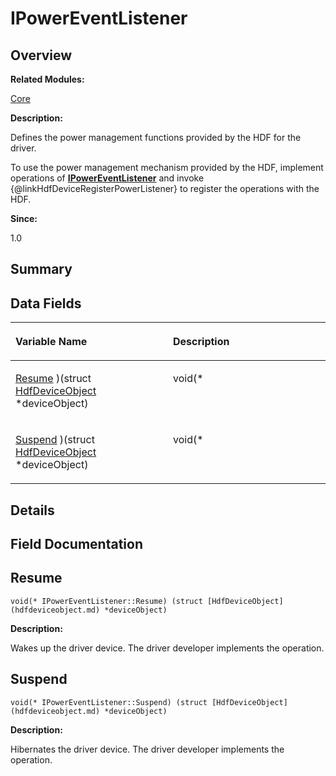 # IPowerEventListener<a name="EN-US_TOPIC_0000001055358112"></a>

## **Overview**<a name="section777723692084836"></a>

**Related Modules:**

[Core](core.md)

**Description:**

Defines the power management functions provided by the HDF for the driver. 

To use the power management mechanism provided by the HDF, implement operations of  **[IPowerEventListener](ipowereventlistener.md)**  and invoke \{@linkHdfDeviceRegisterPowerListener\} to register the operations with the HDF.

**Since:**

1.0

## **Summary**<a name="section148404377084836"></a>

## Data Fields<a name="pub-attribs"></a>

<a name="table1139214822084836"></a>
<table><thead align="left"><tr id="row2128190757084836"><th class="cellrowborder" valign="top" width="50%" id="mcps1.1.3.1.1"><p id="p992424525084836"><a name="p992424525084836"></a><a name="p992424525084836"></a>Variable Name</p>
</th>
<th class="cellrowborder" valign="top" width="50%" id="mcps1.1.3.1.2"><p id="p2144368095084836"><a name="p2144368095084836"></a><a name="p2144368095084836"></a>Description</p>
</th>
</tr>
</thead>
<tbody><tr id="row1538457787084836"><td class="cellrowborder" valign="top" width="50%" headers="mcps1.1.3.1.1 "><p id="p1723737934084836"><a name="p1723737934084836"></a><a name="p1723737934084836"></a><a href="ipowereventlistener.md#ad8501d377d185a998803ad84cacf80d7">Resume</a> )(struct <a href="hdfdeviceobject.md">HdfDeviceObject</a> *deviceObject)</p>
</td>
<td class="cellrowborder" valign="top" width="50%" headers="mcps1.1.3.1.2 "><p id="p371636822084836"><a name="p371636822084836"></a><a name="p371636822084836"></a>void(* </p>
</td>
</tr>
<tr id="row1309463335084836"><td class="cellrowborder" valign="top" width="50%" headers="mcps1.1.3.1.1 "><p id="p1016947868084836"><a name="p1016947868084836"></a><a name="p1016947868084836"></a><a href="ipowereventlistener.md#a42104ba0f92462db12a13e6b40c40d52">Suspend</a> )(struct <a href="hdfdeviceobject.md">HdfDeviceObject</a> *deviceObject)</p>
</td>
<td class="cellrowborder" valign="top" width="50%" headers="mcps1.1.3.1.2 "><p id="p279061906084836"><a name="p279061906084836"></a><a name="p279061906084836"></a>void(* </p>
</td>
</tr>
</tbody>
</table>

## **Details**<a name="section827948696084836"></a>

## **Field Documentation**<a name="section975064062084836"></a>

## Resume<a name="ad8501d377d185a998803ad84cacf80d7"></a>

```
void(* IPowerEventListener::Resume) (struct [HdfDeviceObject](hdfdeviceobject.md) *deviceObject)
```

 **Description:**

Wakes up the driver device. The driver developer implements the operation. 

## Suspend<a name="a42104ba0f92462db12a13e6b40c40d52"></a>

```
void(* IPowerEventListener::Suspend) (struct [HdfDeviceObject](hdfdeviceobject.md) *deviceObject)
```

 **Description:**

Hibernates the driver device. The driver developer implements the operation. 

